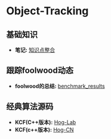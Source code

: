 # Object-Tracking

## 基础知识

* **笔记:**  [知识点整合](https://github.com/Ferris-Cheng/Object-Tracking/blob/master/%E7%9B%AE%E6%A0%87%E8%B7%9F%E8%B8%AA%E7%AC%94%E8%AE%B0.txt)


## 跟踪foolwood动态

* **foolwood的总结:**  [benchmark_results](https://github.com/foolwood/benchmark_results)

## 经典算法源码

* **KCF(C++版本):**  [Hog-Lab](https://github.com/joaofaro/KCFcpp)
* **KCF(c++版本):**  [Hog-CN](https://github.com/vojirt/kcf)
